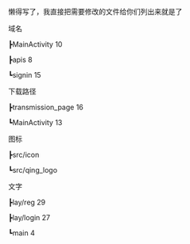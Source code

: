 懒得写了，我直接把需要修改的文件给你们列出来就是了

域名

┣MainActivity 10

┣apis 8

┗signin 15

下载路径

┣transmission_page 16

┗MainActivity 13

图标

┣src/icon

┗src/qing_logo

文字

┣lay/reg 29

┣lay/login 27

┗main 4
